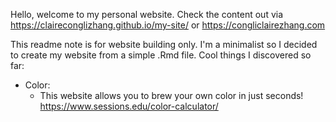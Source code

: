Hello, welcome to my personal website. Check the content out via https://claireconglizhang.github.io/my-site/ or https://congliclairezhang.com

This readme note is for website building only.
I'm a minimalist so I decided to create my website from a simple .Rmd file. Cool things I discovered so far:

  - Color: 
    - This website allows you to brew your own color in just seconds! https://www.sessions.edu/color-calculator/

